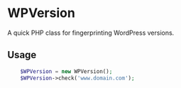 # WPVersion

A quick PHP class for fingerprinting WordPress versions.

## Usage

```php
    $WPVersion = new WPVersion();
    $WPVersion->check('www.domain.com');
```